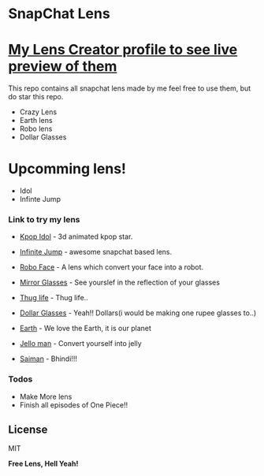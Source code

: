 # SnapChat Lens
# [My Lens Creator profile to see live preview of them](https://lensstudio.snapchat.com/creator/d0tW0Mc810mREeTnCcl-ew)
This repo contains all snapchat lens made by me feel free to use them, but do star this repo.
  - Crazy Lens
  - Earth lens
  - Robo lens
  - Dollar Glasses

# Upcomming lens!
- Idol
- Infinte Jump


### Link to try my lens


* [Kpop Idol](https://www.snapchat.com/unlock/?type=SNAPCODE&uuid=06d4e332761e402dbec289601a295c75&metadata=01) - 3d animated kpop star.
* [Infinite Jump](https://www.snapchat.com/unlock/?type=SNAPCODE&uuid=4edcccf1afa74844a5b3c4d40f579dc0&metadata=01) - awesome snapchat based lens.
* [Robo Face](https://www.snapchat.com/unlock/?type=SNAPCODE&uuid=a183568812384db18f096939ffc81c2e&metadata=01) - A lens which convert your face into a robot.
* [Mirror Glasses](https://www.snapchat.com/unlock/?type=SNAPCODE&uuid=24966ec67cb44c7b8645755719203d33&metadata=01) - See yourslef in the reflection of your glasses
* [Thug life](https://www.snapchat.com/unlock/?type=SNAPCODE&uuid=14b34ab559fe433aaf58064f903a0770&metadata=01) - Thug life..
* [Dollar Glasses](https://www.snapchat.com/unlock/?type=SNAPCODE&uuid=7451b107ba2f4783bcadd1896bf0a333&metadata=01) - Yeah!! Dollars(i would be making one rupee glasses to..)
* [Earth](https://www.snapchat.com/unlock/?type=SNAPCODE&uuid=ef18ae947f9a43c3bafdf2e48790c1a9&metadata=01) - We love the Earth, it is our planet

* [Jello man](https://www.snapchat.com/unlock/?type=SNAPCODE&uuid=01a0676f041c4a4c9faac43fd7278f49&metadata=01) - Convert yourself into jelly
 * [Saiman](https://www.snapchat.com/unlock/?type=SNAPCODE&uuid=889b75bee65948908d68835589f9ce5a&metadata=01) - Bhindi!!!





### Todos
 - Make More lens
 - Finish all episodes of One Piece!!

License
----

MIT


**Free Lens, Hell Yeah!**

[//]: # (These are reference links used in the body of this note and get stripped out when the markdown processor does its job. There is no need to format nicely because it shouldn't be seen. Thanks SO - http://stackoverflow.com/questions/4823468/store-comments-in-markdown-syntax)


   [dill]: <https://github.com/joemccann/dillinger>
   [git-repo-url]: <https://github.com/joemccann/dillinger.git>
   [john gruber]: <http://daringfireball.net>
   [df1]: <http://daringfireball.net/projects/markdown/>
   [markdown-it]: <https://github.com/markdown-it/markdown-it>
   [Ace Editor]: <http://ace.ajax.org>
   [node.js]: <http://nodejs.org>
   [Twitter Bootstrap]: <http://twitter.github.com/bootstrap/>
   [jQuery]: <http://jquery.com>
   [@tjholowaychuk]: <http://twitter.com/tjholowaychuk>
   [express]: <http://expressjs.com>
   [AngularJS]: <http://angularjs.org>
   [Gulp]: <http://gulpjs.com>

   [PlDb]: <https://github.com/joemccann/dillinger/tree/master/plugins/dropbox/README.md>
   [PlGh]: <https://github.com/joemccann/dillinger/tree/master/plugins/github/README.md>
   [PlGd]: <https://github.com/joemccann/dillinger/tree/master/plugins/googledrive/README.md>
   [PlOd]: <https://github.com/joemccann/dillinger/tree/master/plugins/onedrive/README.md>
   [PlMe]: <https://github.com/joemccann/dillinger/tree/master/plugins/medium/README.md>
   [PlGa]: <https://github.com/RahulHP/dillinger/blob/master/plugins/googleanalytics/README.md>
